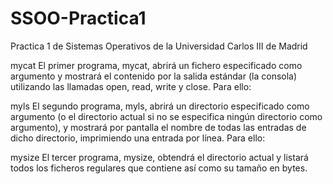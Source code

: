 SSOO-Practica1
==============

Practica 1 de Sistemas Operativos de la Universidad Carlos III de Madrid

mycat
El primer programa, mycat, abrirá un fichero especificado como argumento y mostrará el contenido por la salida estándar (la consola) utilizando las llamadas open, read, write y close. Para ello:

myls
El segundo programa, myls, abrirá un directorio especificado como argumento (o el directorio actual si no se especifica ningún directorio como argumento), y mostrará por pantalla el nombre de todas las entradas de dicho directorio, imprimiendo una entrada por línea. Para ello:

mysize
El tercer programa, mysize, obtendrá el directorio actual y listará todos los ficheros regulares que contiene así como su tamaño en bytes.
